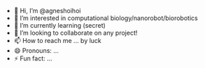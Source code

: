 - 👋 Hi, I’m @agneshoihoi
- 👀 I’m interested in computational biology/nanorobot/biorobotics
- 🌱 I’m currently learning (secret)
- 💞️ I’m looking to collaborate on any project!
- 📫 How to reach me ... by luck
- 😄 Pronouns: ...
- ⚡ Fun fact: ...

<!---
agneshoihoi/agneshoihoi is a ✨ special ✨ repository because its `README.md` (this file) appears on your GitHub profile.
You can click the Preview link to take a look at your changes.
--->
